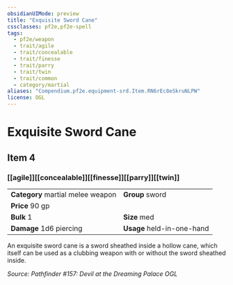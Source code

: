 ```yaml
---
obsidianUIMode: preview
title: "Exquisite Sword Cane"
cssclasses: pf2e,pf2e-spell
tags:
  - pf2e/weapon
  - trait/agile
  - trait/concealable
  - trait/finesse
  - trait/parry
  - trait/twin
  - trait/common
  - category/martial
aliases: "Compendium.pf2e.equipment-srd.Item.RN6rEc8eSkruNLPW"
license: OGL
---
```

# Exquisite Sword Cane
## Item 4
### [[agile]][[concealable]][[finesse]][[parry]][[twin]]

|  |  |
| -- | -- |
| **Category** martial melee weapon | **Group** sword |
| **Price** 90 gp |  |
| **Bulk** 1 | **Size** med |
| **Damage** 1d6 piercing  | **Usage** held-in-one-hand |



An exquisite sword cane is a sword sheathed inside a hollow cane, which itself can be used as a clubbing weapon with or without the sword sheathed inside.

*Source: Pathfinder #157: Devil at the Dreaming Palace*
*OGL*